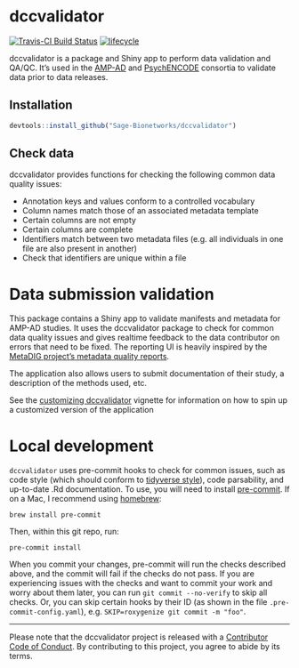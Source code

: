 <!-- README.md is generated from README.Rmd. Please edit that file -->

# dccvalidator

[![Travis-CI Build
Status](https://travis-ci.org/Sage-Bionetworks/dccvalidator.svg?branch=master)](https://travis-ci.org/Sage-Bionetworks/dccvalidator)
[![lifecycle](https://img.shields.io/badge/lifecycle-experimental-orange.svg)](https://www.tidyverse.org/lifecycle/#experimental)

dccvalidator is a package and Shiny app to perform data validation and
QA/QC. It’s used in the [AMP-AD](https://ampadportal.org/) and
[PsychENCODE](http://www.psychencode.org) consortia to validate data
prior to data releases.

## Installation

``` r
devtools::install_github("Sage-Bionetworks/dccvalidator")
```

## Check data

dccvalidator provides functions for checking the following common data
quality issues:

  - Annotation keys and values conform to a controlled vocabulary
  - Column names match those of an associated metadata template
  - Certain columns are not empty
  - Certain columns are complete
  - Identifiers match between two metadata files (e.g. all individuals
    in one file are also present in another)
  - Check that identifiers are unique within a file

# Data submission validation

This package contains a Shiny app to validate manifests and metadata for
AMP-AD studies. It uses the dccvalidator package to check for common
data quality issues and gives realtime feedback to the data contributor
on errors that need to be fixed. The reporting UI is heavily inspired by
the [MetaDIG project’s metadata quality
reports](https://knb.ecoinformatics.org/quality/s=knb.suite.1/doi%3A10.5063%2FF12V2D1V).

The application also allows users to submit documentation of their
study, a description of the methods used, etc.

See the [customizing
dccvalidator](https://sage-bionetworks.github.io/dccvalidator/articles/customizing-dccvalidator.html)
vignette for information on how to spin up a customized version of the
application

# Local development

`dccvalidator` uses pre-commit hooks to check for common issues, such as
code style (which should conform to [tidyverse
style](https://style.tidyverse.org/)), code parsability, and up-to-date
.Rd documentation. To use, you will need to install
[pre-commit](https://pre-commit.com/#intro). If on a Mac, I recommend
using [homebrew](https://brew.sh/):

    brew install pre-commit

Then, within this git repo, run:

    pre-commit install

When you commit your changes, pre-commit will run the checks described
above, and the commit will fail if the checks do not pass. If you are
experiencing issues with the checks and want to commit your work and
worry about them later, you can run `git commit --no-verify` to skip all
checks. Or, you can skip certain hooks by their ID (as shown in the file
`.pre-commit-config.yaml`), e.g. `SKIP=roxygenize git commit -m "foo"`.

-----

Please note that the dccvalidator project is released with a
[Contributor Code of Conduct](.github/CODE_OF_CONDUCT.md). By
contributing to this project, you agree to abide by its terms.
